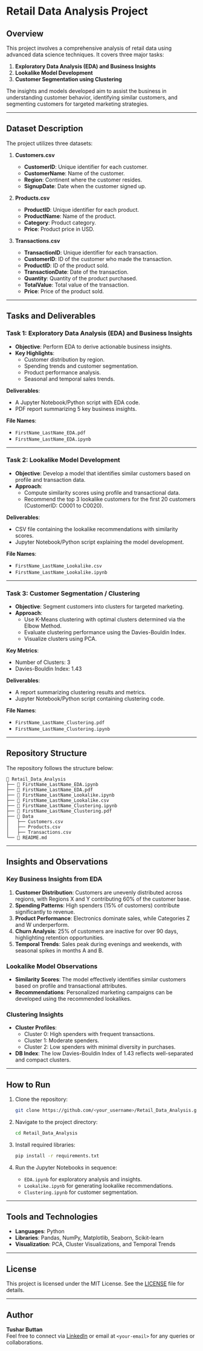 
# Retail Data Analysis Project

## Overview
This project involves a comprehensive analysis of retail data using advanced data science techniques. It covers three major tasks:

1. **Exploratory Data Analysis (EDA) and Business Insights**  
2. **Lookalike Model Development**  
3. **Customer Segmentation using Clustering**

The insights and models developed aim to assist the business in understanding customer behavior, identifying similar customers, and segmenting customers for targeted marketing strategies.

---

## Dataset Description
The project utilizes three datasets:

1. **Customers.csv**  
   - **CustomerID**: Unique identifier for each customer.  
   - **CustomerName**: Name of the customer.  
   - **Region**: Continent where the customer resides.  
   - **SignupDate**: Date when the customer signed up.

2. **Products.csv**  
   - **ProductID**: Unique identifier for each product.  
   - **ProductName**: Name of the product.  
   - **Category**: Product category.  
   - **Price**: Product price in USD.

3. **Transactions.csv**  
   - **TransactionID**: Unique identifier for each transaction.  
   - **CustomerID**: ID of the customer who made the transaction.  
   - **ProductID**: ID of the product sold.  
   - **TransactionDate**: Date of the transaction.  
   - **Quantity**: Quantity of the product purchased.  
   - **TotalValue**: Total value of the transaction.  
   - **Price**: Price of the product sold.

---

## Tasks and Deliverables

### Task 1: Exploratory Data Analysis (EDA) and Business Insights
- **Objective**: Perform EDA to derive actionable business insights.  
- **Key Highlights**:  
  - Customer distribution by region.  
  - Spending trends and customer segmentation.  
  - Product performance analysis.  
  - Seasonal and temporal sales trends.  

**Deliverables**:  
- A Jupyter Notebook/Python script with EDA code.  
- PDF report summarizing 5 key business insights.

**File Names**:  
- `FirstName_LastName_EDA.pdf`  
- `FirstName_LastName_EDA.ipynb`

---

### Task 2: Lookalike Model Development
- **Objective**: Develop a model that identifies similar customers based on profile and transaction data.  
- **Approach**:  
  - Compute similarity scores using profile and transactional data.  
  - Recommend the top 3 lookalike customers for the first 20 customers (CustomerID: C0001 to C0020).

**Deliverables**:  
- CSV file containing the lookalike recommendations with similarity scores.  
- Jupyter Notebook/Python script explaining the model development.

**File Names**:  
- `FirstName_LastName_Lookalike.csv`  
- `FirstName_LastName_Lookalike.ipynb`

---

### Task 3: Customer Segmentation / Clustering
- **Objective**: Segment customers into clusters for targeted marketing.  
- **Approach**:  
  - Use K-Means clustering with optimal clusters determined via the Elbow Method.  
  - Evaluate clustering performance using the Davies-Bouldin Index.  
  - Visualize clusters using PCA.

**Key Metrics**:  
- Number of Clusters: 3  
- Davies-Bouldin Index: 1.43  

**Deliverables**:  
- A report summarizing clustering results and metrics.  
- Jupyter Notebook/Python script containing clustering code.

**File Names**:  
- `FirstName_LastName_Clustering.pdf`  
- `FirstName_LastName_Clustering.ipynb`

---

## Repository Structure
The repository follows the structure below:
```
📂 Retail_Data_Analysis
├── 📄 FirstName_LastName_EDA.ipynb
├── 📄 FirstName_LastName_EDA.pdf
├── 📄 FirstName_LastName_Lookalike.ipynb
├── 📄 FirstName_LastName_Lookalike.csv
├── 📄 FirstName_LastName_Clustering.ipynb
├── 📄 FirstName_LastName_Clustering.pdf
├── 📂 Data
│   ├── Customers.csv
│   ├── Products.csv
│   ├── Transactions.csv
└── 📄 README.md
```

---

## Insights and Observations
### Key Business Insights from EDA
1. **Customer Distribution**: Customers are unevenly distributed across regions, with Regions X and Y contributing 60% of the customer base.  
2. **Spending Patterns**: High spenders (15% of customers) contribute significantly to revenue.  
3. **Product Performance**: Electronics dominate sales, while Categories Z and W underperform.  
4. **Churn Analysis**: 25% of customers are inactive for over 90 days, highlighting retention opportunities.  
5. **Temporal Trends**: Sales peak during evenings and weekends, with seasonal spikes in months A and B.

### Lookalike Model Observations
- **Similarity Scores**: The model effectively identifies similar customers based on profile and transactional attributes.
- **Recommendations**: Personalized marketing campaigns can be developed using the recommended lookalikes.

### Clustering Insights
- **Cluster Profiles**:  
  - Cluster 0: High spenders with frequent transactions.  
  - Cluster 1: Moderate spenders.  
  - Cluster 2: Low spenders with minimal diversity in purchases.  
- **DB Index**: The low Davies-Bouldin Index of 1.43 reflects well-separated and compact clusters.

---

## How to Run
1. Clone the repository:
   ```bash
   git clone https://github.com/<your_username>/Retail_Data_Analysis.git
   ```

2. Navigate to the project directory:
   ```bash
   cd Retail_Data_Analysis
   ```

3. Install required libraries:
   ```bash
   pip install -r requirements.txt
   ```

4. Run the Jupyter Notebooks in sequence:
   - `EDA.ipynb` for exploratory analysis and insights.  
   - `Lookalike.ipynb` for generating lookalike recommendations.  
   - `Clustering.ipynb` for customer segmentation.

---

## Tools and Technologies
- **Languages**: Python
- **Libraries**: Pandas, NumPy, Matplotlib, Seaborn, Scikit-learn
- **Visualization**: PCA, Cluster Visualizations, and Temporal Trends

---

## License
This project is licensed under the MIT License. See the [LICENSE](LICENSE) file for details.

---

## Author
**Tushar Buttan**  
Feel free to connect via [LinkedIn](https://linkedin.com/in/<your-profile>) or email at `<your-email>` for any queries or collaborations.
